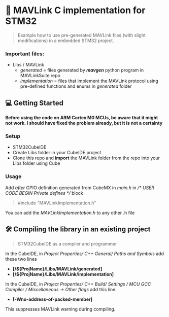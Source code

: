 
# 📖 MAVLink C implementation for STM32

> Example how to use pre-generated MAVLink files (with slight modifications) in a embedded STM32 project.

### Important files:
- Libs / MAVLink
  - _generated_ = files generated by **_mavgen_** python program in MAVLinkSuite repo
  - _implementation_ = files that implement the MAVLink protocol using pre-defined functions and enums in _generated_ folder


<!-- GETTING STARTED -->
## 💻 Getting Started

**Before using the code on ARM Cortex M0 MCUs, be aware that it might not work. I should have fixed the problem already, but it is not a certainty**

### Setup
- STM32CubeIDE
- Create Libs folder in your CubeIDE project
- Clone this repo and **import** the MAVLink folder from the repo into your Libs folder using Cube
###

### Usage
Add _after_ GPIO definition generated from CubeMX in _main.h_ in _/* USER CODE BEGIN Private defines */_ block
> #include "MAVLinkImplementation.h"

You can add the _MAVLinkImplementation.h_ to any other .h file

## 🛠 Compiling the library in an existing project

> STM32CubeIDE as a compiler and programmer

In the CubeIDE, in *Project Properties/ C++ General/ Paths and Symbols* add these two lines

- **[/${ProjName}/Libs/MAVLink/generated]**
- **[/${ProjName}/Libs/MAVLink/implementation]**

In the CubeIDE, in *Project Properties/ C++ Build/ Settings / MCU GCC Compiler / Miscellaneous -> Other flags* add this line:

- **[-Wno-address-of-packed-member]**

This suppresses MAVLink warning during compiling.

